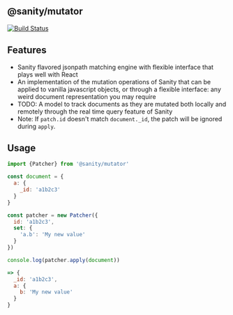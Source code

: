 ## @sanity/mutator

[![Build Status](https://travis-ci.org/sanity-io/mutator.svg?branch=master)](https://travis-ci.org/sanity-io/mutator)

## Features

* Sanity flavored jsonpath matching engine with flexible interface that plays
  well with React
* An implementation of the mutation operations of Sanity that can be applied to
  vanilla javascript objects, or through a flexible interface: any weird
  document representation you may require
* TODO: A model to track documents as they are mutated both locally and remotely
  through the real time query feature of Sanity
* Note: If `patch.id` doesn't match `document._id`, the patch will be ignored
  during `apply`.

## Usage

```javascript
import {Patcher} from '@sanity/mutator'

const document = {
  a: {
    _id: 'a1b2c3'
  }
}

const patcher = new Patcher({
  id: 'a1b2c3',
  set: {
    'a.b': 'My new value'
  }
})

console.log(patcher.apply(document))

=> {
  _id: 'a1b2c3',
  a: {
    b: 'My new value'
  }
}
```
